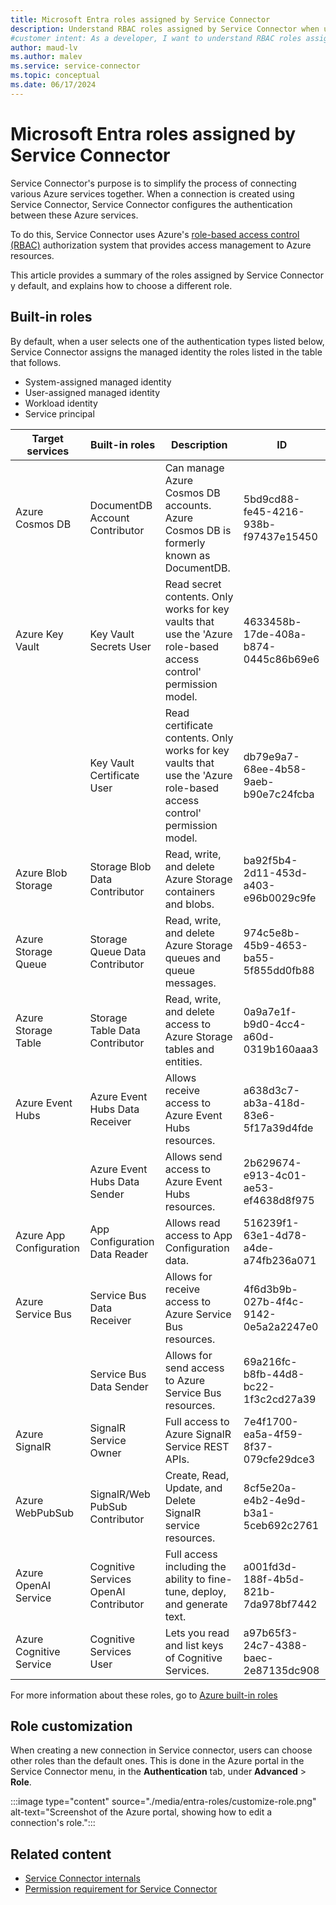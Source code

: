 ```yaml
---
title: Microsoft Entra roles assigned by Service Connector
description: Understand RBAC roles assigned by Service Connector when using a managed identity in Microsoft Azure.
#customer intent: As a developer, I want to understand RBAC roles assigned by Service Connector when using a managed identity, so that I can understand access permissions.
author: maud-lv
ms.author: malev
ms.service: service-connector
ms.topic: conceptual
ms.date: 06/17/2024
---
```

# Microsoft Entra roles assigned by Service Connector

Service Connector's purpose is to simplify the process of connecting various Azure services together. When a connection is created using Service Connector, Service Connector configures the authentication between these Azure services.

To do this, Service Connector uses Azure's [role-based access control (RBAC)](../role-based-access-control/overview.md) authorization system that provides access management to Azure resources.

This article provides a summary of the roles assigned by Service Connector y default, and explains how to choose a different role.

## Built-in roles

By default, when a user selects one of the authentication types listed below, Service Connector assigns the managed identity the roles listed in the table that follows.

* System-assigned managed identity
* User-assigned managed identity
* Workload identity
* Service principal

| Target services         | Built-in roles                        | Description                                                                                                           | ID                                   |
|-------------------------|---------------------------------------|-----------------------------------------------------------------------------------------------------------------------|--------------------------------------|
| Azure Cosmos DB         | DocumentDB Account Contributor        | Can manage Azure Cosmos DB accounts. Azure Cosmos DB is formerly known as DocumentDB.                                 | 5bd9cd88-fe45-4216-938b-f97437e15450 |
| Azure Key Vault         | Key Vault Secrets User                | Read secret contents. Only works for key vaults that use the 'Azure role-based access control' permission model.      | 4633458b-17de-408a-b874-0445c86b69e6 |
|                         | Key Vault Certificate User            | Read certificate contents. Only works for key vaults that use the 'Azure role-based access control' permission model. | db79e9a7-68ee-4b58-9aeb-b90e7c24fcba |
| Azure Blob Storage      | Storage Blob Data Contributor         | Read, write, and delete Azure Storage containers and blobs.                                                           | ba92f5b4-2d11-453d-a403-e96b0029c9fe |
| Azure Storage Queue     | Storage Queue Data Contributor        | Read, write, and delete Azure Storage queues and queue messages.                                                      | 974c5e8b-45b9-4653-ba55-5f855dd0fb88 |
| Azure Storage Table     | Storage Table Data Contributor        | Read, write, and delete access to Azure Storage tables and entities.                                                  | 0a9a7e1f-b9d0-4cc4-a60d-0319b160aaa3 |
| Azure Event Hubs        | Azure Event Hubs Data Receiver        | Allows receive access to Azure Event Hubs resources.                                                                  | a638d3c7-ab3a-418d-83e6-5f17a39d4fde |
|                         | Azure Event Hubs Data Sender          | Allows send access to Azure Event Hubs resources.                                                                     | 2b629674-e913-4c01-ae53-ef4638d8f975 |
| Azure App Configuration | App Configuration Data Reader         | Allows read access to App Configuration data.                                                                         | 516239f1-63e1-4d78-a4de-a74fb236a071 |
| Azure Service Bus       | Service Bus Data Receiver             | Allows for receive access to Azure Service Bus resources.                                                             | 4f6d3b9b-027b-4f4c-9142-0e5a2a2247e0 |
|                         | Service Bus Data Sender               | Allows for send access to Azure Service Bus resources.                                                                | 69a216fc-b8fb-44d8-bc22-1f3c2cd27a39 |
| Azure SignalR           | SignalR Service Owner                 | Full access to Azure SignalR Service REST APIs.                                                                       | 7e4f1700-ea5a-4f59-8f37-079cfe29dce3 |
| Azure WebPubSub         | SignalR/Web PubSub Contributor        | Create, Read, Update, and Delete SignalR service resources.                                                           | 8cf5e20a-e4b2-4e9d-b3a1-5ceb692c2761 |
| Azure OpenAI Service    | Cognitive Services OpenAI Contributor | Full access including the ability to fine-tune, deploy, and generate text.                                            | a001fd3d-188f-4b5d-821b-7da978bf7442 |
| Azure Cognitive Service | Cognitive Services User               | Lets you read and list keys of Cognitive Services.                                                                    | a97b65f3-24c7-4388-baec-2e87135dc908 |

For more information about these roles, go to [Azure built-in roles](../role-based-access-control/built-in-roles.md)

## Role customization

When creating a new connection in Service connector, users can choose other roles than the default ones. This is done in the Azure portal in the Service Connector menu, in the **Authentication** tab, under **Advanced** > **Role**.

:::image type="content" source="./media/entra-roles/customize-role.png" alt-text="Screenshot of the Azure portal, showing how to edit a connection's role.":::

## Related content

* [Service Connector internals](./concept-service-connector-internals.md)
* [Permission requirement for Service Connector](./concept-permission.md)
